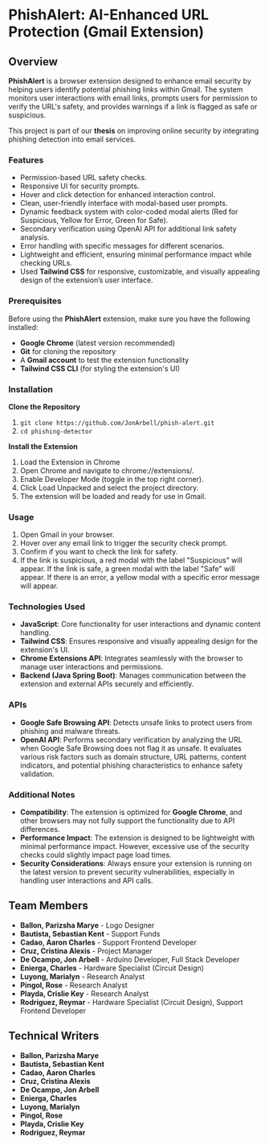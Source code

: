 # PhishAlert: AI-Enhanced URL Protection (Gmail Extension)

## Overview
**PhishAlert** is a browser extension designed to enhance email security by helping users identify potential phishing links within Gmail. The system monitors user interactions with email links, prompts users for permission to verify the URL's safety, and provides warnings if a link is flagged as safe or suspicious.

This project is part of our **thesis** on improving online security by integrating phishing detection into email services.


### Features
- Permission-based URL safety checks.
- Responsive UI for security prompts.
- Hover and click detection for enhanced interaction control.
- Clean, user-friendly interface with modal-based user prompts.
- Dynamic feedback system with color-coded modal alerts (Red for Suspicious, Yellow for Error, Green for Safe).
- Secondary verification using OpenAI API for additional link safety analysis.
- Error handling with specific messages for different scenarios.
- Lightweight and efficient, ensuring minimal performance impact while checking URLs.
- Used **Tailwind CSS** for responsive, customizable, and visually appealing design of the extension’s user interface.


### Prerequisites
Before using the **PhishAlert** extension, make sure you have the following installed:

- **Google Chrome** (latest version recommended)
- **Git** for cloning the repository
- A **Gmail account** to test the extension functionality
- **Tailwind CSS CLI** (for styling the extension's UI)


### Installation
**Clone the Repository**
1. ``` git clone https://github.com/JonArbell/phish-alert.git ```
2. ``` cd phishing-detector ```

**Install the Extension**
1. Load the Extension in Chrome
2. Open Chrome and navigate to chrome://extensions/.
3. Enable Developer Mode (toggle in the top right corner).
4. Click Load Unpacked and select the project directory.
5. The extension will be loaded and ready for use in Gmail.

### Usage
1. Open Gmail in your browser.
2. Hover over any email link to trigger the security check prompt.
3. Confirm if you want to check the link for safety.
4. If the link is suspicious, a red modal with the label "Suspicious" will appear. If the link is safe, a green modal with the label "Safe" will appear. If there is an error, a yellow modal with a specific error message will appear.

### Technologies Used
- **JavaScript**: Core functionality for user interactions and dynamic content handling.
- **Tailwind CSS**: Ensures responsive and visually appealing design for the extension's UI.
- **Chrome Extensions API**: Integrates seamlessly with the browser to manage user interactions and permissions.
- **Backend (Java Spring Boot)**: Manages communication between the extension and external APIs securely and efficiently.
  
### APIs
- **Google Safe Browsing API**: Detects unsafe links to protect users from phishing and malware threats.
- **OpenAI API**: Performs secondary verification by analyzing the URL when Google Safe Browsing does not flag it as unsafe. It evaluates various risk factors such as domain structure, URL patterns, content indicators, and potential phishing characteristics to enhance safety validation.


### Additional Notes
- **Compatibility**: The extension is optimized for **Google Chrome**, and other browsers may not fully support the functionality due to API differences.
- **Performance Impact**: The extension is designed to be lightweight with minimal performance impact. However, excessive use of the security checks could slightly impact page load times.
- **Security Considerations**: Always ensure your extension is running on the latest version to prevent security vulnerabilities, especially in handling user interactions and API calls.

  
## Team Members
- **Ballon, Parizsha Marye** - Logo Designer
- **Bautista, Sebastian Kent** - Support Funds
- **Cadao, Aaron Charles** - Support Frontend Developer
- **Cruz, Cristina Alexis** - Project Manager
- **De Ocampo, Jon Arbell** - Arduino Developer, Full Stack Developer
- **Enierga, Charles** - Hardware Specialist (Circuit Design)
- **Luyong, Marialyn** - Research Analyst
- **Pingol, Rose** - Research Analyst
- **Playda, Crislie Key** - Research Analyst
- **Rodriguez, Reymar** - Hardware Specialist (Circuit Design), Support Frontend Developer

## Technical Writers
- **Ballon, Parizsha Marye** 
- **Bautista, Sebastian Kent** 
- **Cadao, Aaron Charles** 
- **Cruz, Cristina Alexis** 
- **De Ocampo, Jon Arbell**
- **Enierga, Charles** 
- **Luyong, Marialyn** 
- **Pingol, Rose**
- **Playda, Crislie Key**
- **Rodriguez, Reymar**